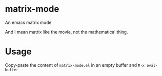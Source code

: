 # matrix-mode

An emacs matrix mode

And I mean matrix like the movie, not the mathematical thing.

# Usage

Copy-paste the content of `matrix-mode.el` in an empty buffer and `M-x eval-buffer`
